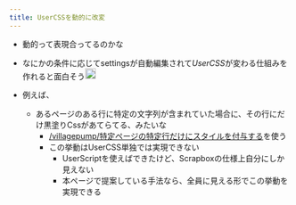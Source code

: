 ```yaml
---
title: UserCSSを動的に改変
---
```


* 動的って表現合ってるのかな

* なにかの条件に応じてsettingsが自動編集されて*UserCSS*が変わる仕組みを作れると面白そう<img src='https://scrapbox.io/api/pages/blu3mo-public/blu3mo/icon' alt='blu3mo.icon' height="19.5"/>

* 例えば、
  
  * あるページのある行に特定の文字列が含まれていた場合に、その行にだけ黒塗りCssがあてらてる、みたいな
    * [/villagepump/特定ページの特定行だけにスタイルを付与する](https://scrapbox.io/villagepump/特定ページの特定行だけにスタイルを付与する)を使う
    * この挙動はUserCSS単独では実現できない
      * UserScriptを使えばできたけど、Scrapboxの仕様上自分にしか見えない
      * 本ページで提案している手法なら、全員に見える形でこの挙動を実現できる
